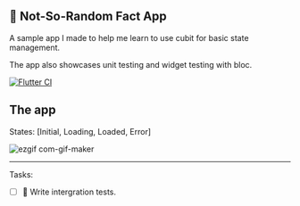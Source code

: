 ## 📮 Not-So-Random Fact App
A sample app I made to help me learn to use cubit for basic state management.

The app also showcases unit testing and widget testing with bloc.

[![Flutter CI](https://github.com/gerryau/cubit_state_test/actions/workflows/flutter-ci.yml/badge.svg)](https://github.com/gerryau/cubit_state_test/actions/workflows/flutter-ci.yml)

## The app
States: [Initial, Loading, Loaded, Error]

![ezgif com-gif-maker](https://user-images.githubusercontent.com/29995627/162943838-aac401ad-aca9-4f2b-b691-4db44c41b4d3.gif)

---
Tasks:
- [ ] 🚥 Write intergration tests.
